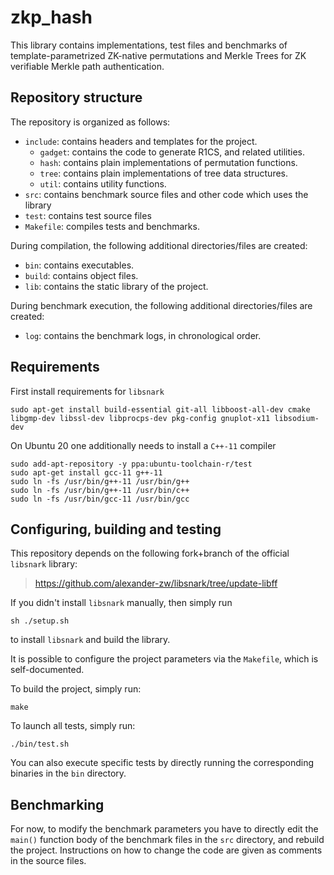 # zkp_hash
This library contains implementations, test files and benchmarks of template-parametrized ZK-native permutations and Merkle Trees for ZK verifiable Merkle path authentication.

## Repository structure
The repository is organized as follows:
- `include`: contains headers and templates for the project.
    - `gadget`: contains the code to generate R1CS, and related utilities.
    - `hash`: contains plain implementations of permutation functions.
    - `tree`: contains plain implementations of tree data structures.
    - `util`: contains utility functions.
- `src`: contains benchmark source files and other code which uses the library
- `test`: contains test source files
- `Makefile`: compiles tests and benchmarks.

During compilation, the following additional directories/files are created:
- `bin`: contains executables.
- `build`: contains object files.
- `lib`: contains the static library of the project.

During benchmark execution, the following additional directories/files are created:
- `log`: contains the benchmark logs, in chronological order.

## Requirements
First install requirements for `libsnark`
```shell
sudo apt-get install build-essential git-all libboost-all-dev cmake libgmp-dev libssl-dev libprocps-dev pkg-config gnuplot-x11 libsodium-dev
```
On Ubuntu 20 one additionally needs to install a `C++-11` compiler 
```shell
sudo add-apt-repository -y ppa:ubuntu-toolchain-r/test
sudo apt-get install gcc-11 g++-11
sudo ln -fs /usr/bin/g++-11 /usr/bin/g++
sudo ln -fs /usr/bin/g++-11 /usr/bin/c++
sudo ln -fs /usr/bin/gcc-11 /usr/bin/gcc
```

## Configuring, building and testing
This repository depends on the following fork+branch of the official `libsnark` library:
> https://github.com/alexander-zw/libsnark/tree/update-libff

If you didn't install `libsnark` manually, then simply run
```shell
sh ./setup.sh
```
to install `libsnark` and build the library. 

It is possible to configure the project parameters via the `Makefile`, which is self-documented.

To build the project, simply run:
```shell
make
```

To launch all tests, simply run:
```shell
./bin/test.sh
```

You can also execute specific tests by directly running the corresponding binaries in the `bin` directory.

## Benchmarking
For now, to modify the benchmark parameters you have to directly edit the `main()` function body of 
the benchmark files in the `src` directory, and rebuild the project.
Instructions on how to change the code are given as comments in the source files.

